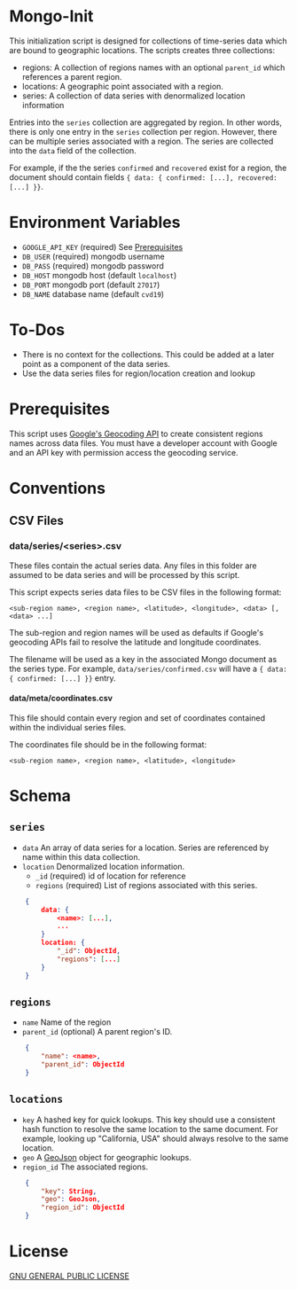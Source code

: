 # Mongo-Init

This initialization script is designed for collections of time-series data which are bound to geographic locations. The
scripts creates three collections: 

 - regions: A collection of regions names with an optional `parent_id` which references a parent region.
 - locations: A geographic point associated with a region. 
 - series: A collection of data series with denormalized location information

Entries into the `series` collection are aggregated by region. In other words, there is only one entry in the `series` 
collection per region. However, there can be multiple series associated with a region. The series are collected into
the `data` field of the collection. 

For example, if the the series `confirmed` and `recovered` exist for a region, the document should contain fields 
`{ data: { confirmed: [...], recovered: [...] }}`.

# Environment Variables
 - `GOOGLE_API_KEY` (required) See [Prerequisites](#Prerequisites)
 - `DB_USER` (required) mongodb username
 - `DB_PASS` (required) mongodb password
 - `DB_HOST` mongodb host (default `localhost`)
 - `DB_PORT` mongodb port (default `27017`)
 - `DB_NAME` database name (default `cvd19`)
 
# To-Dos
 - There is no context for the collections. This could be added at a later point as a component of the data series.
 - Use the data series files for region/location creation and lookup
 
# Prerequisites

This script uses [Google's Geocoding API](https://developers.google.com/maps/documentation/geocoding/intro) to create
consistent regions names across data files. You must have a developer account with Google and an API key with permission 
access the geocoding service. 

# Conventions

## CSV Files

### data/series/\<series>.csv
These files contain the actual series data. Any files in this folder are assumed to be data series and will be processed
by this script.

This script expects series data files to be CSV files in the following format:

```
<sub-region name>, <region name>, <latitude>, <longitude>, <data> [, <data> ...]
```

The sub-region and region names will be used as defaults if Google's geocoding APIs fail to resolve the latitude and 
longitude coordinates. 

The filename will be used as a key in the associated Mongo document as the series type. For example, `data/series/confirmed.csv`
will have a `{ data: { confirmed: [...] }}` entry.

#### data/meta/coordinates.csv
This file should contain every region and set of coordinates contained within the individual series files. 

The coordinates file should be in the following format:

```
<sub-region name>, <region name>, <latitude>, <longitude>
```

# Schema

## `series`

 - `data` An array of data series for a location. Series are referenced by name within this data collection. 
 - `location` Denormalized location information. 
   - `_id` (required) id of location for reference
   - `regions` (required) List of regions associated with this series.

```json
    {   
        data: { 
            <name>: [...],
            ...
        }
        location: {
            "_id": ObjectId,
            "regions": [...]
        }
    }
```

## `regions`

 - `name` Name of the region
 - `parent_id` (optional) A parent region's ID. 

```json
    {
        "name": <name>,
        "parent_id": ObjectId
    }
```

## `locations`
 - `key` A hashed key for quick lookups. This key should use a consistent hash function to resolve the same location to 
 the same document. For example, looking up "California, USA" should always resolve to the same
 location.
 - `geo` A [GeoJson](https://docs.mongodb.com/manual/reference/geojson/) object for geographic lookups. 
 - `region_id` The associated regions.
 
```json
    {
        "key": String,
        "geo": GeoJson,
        "region_id": ObjectId
    } 
```

# License

[GNU GENERAL PUBLIC LICENSE](LICENSE)
